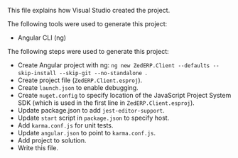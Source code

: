 This file explains how Visual Studio created the project.

The following tools were used to generate this project:
- Angular CLI (ng)

The following steps were used to generate this project:
- Create Angular project with ng: `ng new ZedERP.Client --defaults --skip-install --skip-git --no-standalone `.
- Create project file (`ZedERP.Client.esproj`).
- Create `launch.json` to enable debugging.
- Create `nuget.config` to specify location of the JavaScript Project System SDK (which is used in the first line in `ZedERP.Client.esproj`).
- Update package.json to add `jest-editor-support`.
- Update `start` script in `package.json` to specify host.
- Add `karma.conf.js` for unit tests.
- Update `angular.json` to point to `karma.conf.js`.
- Add project to solution.
- Write this file.
